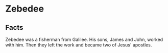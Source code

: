 # Zebedee

## Facts

Zebedee was a fisherman from Galilee. His sons, James and John, worked with him. Then they left the work and became two of Jesus' apostles.